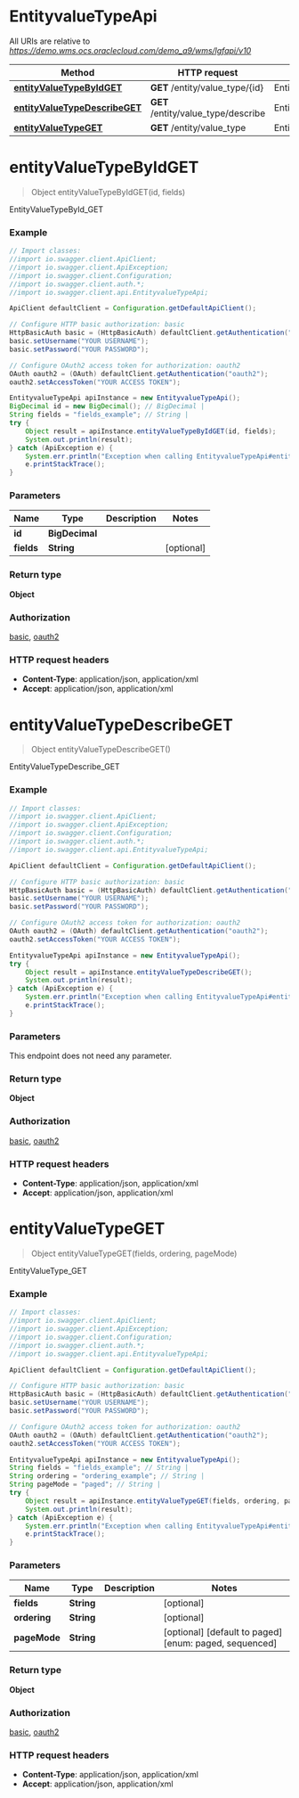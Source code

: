 # EntityvalueTypeApi

All URIs are relative to *https://demo.wms.ocs.oraclecloud.com/demo_a9/wms/lgfapi/v10*

Method | HTTP request | Description
------------- | ------------- | -------------
[**entityValueTypeByIdGET**](EntityvalueTypeApi.md#entityValueTypeByIdGET) | **GET** /entity/value_type/{id} | EntityValueTypeById_GET
[**entityValueTypeDescribeGET**](EntityvalueTypeApi.md#entityValueTypeDescribeGET) | **GET** /entity/value_type/describe | EntityValueTypeDescribe_GET
[**entityValueTypeGET**](EntityvalueTypeApi.md#entityValueTypeGET) | **GET** /entity/value_type | EntityValueType_GET


<a name="entityValueTypeByIdGET"></a>
# **entityValueTypeByIdGET**
> Object entityValueTypeByIdGET(id, fields)

EntityValueTypeById_GET



### Example
```java
// Import classes:
//import io.swagger.client.ApiClient;
//import io.swagger.client.ApiException;
//import io.swagger.client.Configuration;
//import io.swagger.client.auth.*;
//import io.swagger.client.api.EntityvalueTypeApi;

ApiClient defaultClient = Configuration.getDefaultApiClient();

// Configure HTTP basic authorization: basic
HttpBasicAuth basic = (HttpBasicAuth) defaultClient.getAuthentication("basic");
basic.setUsername("YOUR USERNAME");
basic.setPassword("YOUR PASSWORD");

// Configure OAuth2 access token for authorization: oauth2
OAuth oauth2 = (OAuth) defaultClient.getAuthentication("oauth2");
oauth2.setAccessToken("YOUR ACCESS TOKEN");

EntityvalueTypeApi apiInstance = new EntityvalueTypeApi();
BigDecimal id = new BigDecimal(); // BigDecimal | 
String fields = "fields_example"; // String | 
try {
    Object result = apiInstance.entityValueTypeByIdGET(id, fields);
    System.out.println(result);
} catch (ApiException e) {
    System.err.println("Exception when calling EntityvalueTypeApi#entityValueTypeByIdGET");
    e.printStackTrace();
}
```

### Parameters

Name | Type | Description  | Notes
------------- | ------------- | ------------- | -------------
 **id** | **BigDecimal**|  |
 **fields** | **String**|  | [optional]

### Return type

**Object**

### Authorization

[basic](../README.md#basic), [oauth2](../README.md#oauth2)

### HTTP request headers

 - **Content-Type**: application/json, application/xml
 - **Accept**: application/json, application/xml

<a name="entityValueTypeDescribeGET"></a>
# **entityValueTypeDescribeGET**
> Object entityValueTypeDescribeGET()

EntityValueTypeDescribe_GET



### Example
```java
// Import classes:
//import io.swagger.client.ApiClient;
//import io.swagger.client.ApiException;
//import io.swagger.client.Configuration;
//import io.swagger.client.auth.*;
//import io.swagger.client.api.EntityvalueTypeApi;

ApiClient defaultClient = Configuration.getDefaultApiClient();

// Configure HTTP basic authorization: basic
HttpBasicAuth basic = (HttpBasicAuth) defaultClient.getAuthentication("basic");
basic.setUsername("YOUR USERNAME");
basic.setPassword("YOUR PASSWORD");

// Configure OAuth2 access token for authorization: oauth2
OAuth oauth2 = (OAuth) defaultClient.getAuthentication("oauth2");
oauth2.setAccessToken("YOUR ACCESS TOKEN");

EntityvalueTypeApi apiInstance = new EntityvalueTypeApi();
try {
    Object result = apiInstance.entityValueTypeDescribeGET();
    System.out.println(result);
} catch (ApiException e) {
    System.err.println("Exception when calling EntityvalueTypeApi#entityValueTypeDescribeGET");
    e.printStackTrace();
}
```

### Parameters
This endpoint does not need any parameter.

### Return type

**Object**

### Authorization

[basic](../README.md#basic), [oauth2](../README.md#oauth2)

### HTTP request headers

 - **Content-Type**: application/json, application/xml
 - **Accept**: application/json, application/xml

<a name="entityValueTypeGET"></a>
# **entityValueTypeGET**
> Object entityValueTypeGET(fields, ordering, pageMode)

EntityValueType_GET



### Example
```java
// Import classes:
//import io.swagger.client.ApiClient;
//import io.swagger.client.ApiException;
//import io.swagger.client.Configuration;
//import io.swagger.client.auth.*;
//import io.swagger.client.api.EntityvalueTypeApi;

ApiClient defaultClient = Configuration.getDefaultApiClient();

// Configure HTTP basic authorization: basic
HttpBasicAuth basic = (HttpBasicAuth) defaultClient.getAuthentication("basic");
basic.setUsername("YOUR USERNAME");
basic.setPassword("YOUR PASSWORD");

// Configure OAuth2 access token for authorization: oauth2
OAuth oauth2 = (OAuth) defaultClient.getAuthentication("oauth2");
oauth2.setAccessToken("YOUR ACCESS TOKEN");

EntityvalueTypeApi apiInstance = new EntityvalueTypeApi();
String fields = "fields_example"; // String | 
String ordering = "ordering_example"; // String | 
String pageMode = "paged"; // String | 
try {
    Object result = apiInstance.entityValueTypeGET(fields, ordering, pageMode);
    System.out.println(result);
} catch (ApiException e) {
    System.err.println("Exception when calling EntityvalueTypeApi#entityValueTypeGET");
    e.printStackTrace();
}
```

### Parameters

Name | Type | Description  | Notes
------------- | ------------- | ------------- | -------------
 **fields** | **String**|  | [optional]
 **ordering** | **String**|  | [optional]
 **pageMode** | **String**|  | [optional] [default to paged] [enum: paged, sequenced]

### Return type

**Object**

### Authorization

[basic](../README.md#basic), [oauth2](../README.md#oauth2)

### HTTP request headers

 - **Content-Type**: application/json, application/xml
 - **Accept**: application/json, application/xml

